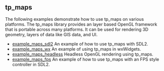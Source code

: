 ## tp_maps
The following examples demonstrate how to use tp_maps on various platforms. The tp_maps library 
provides an layer based OpenGL framework that is portable across many platforms. It can be used for 
rendering 3D geometry, layers of data like GIS data, and UI.

* [example_maps_sdl2](https://github.com/tdp-libs/example_maps_sdl2) An example of how to use 
tp_maps with SDL2. 
* [example_maps_wx](https://github.com/tdp-libs/example_maps_wx) An example of using tp_maps in 
wxWidgets. 
* [example_maps_headless](https://github.com/tdp-libs/example_maps_headless) Headless OpenGL 
rendering using tp_maps. 
* [example_maps_fps](https://github.com/tdp-libs/example_maps_fps) An example of how to use tp_maps 
with an FPS style controller in SDL2. 